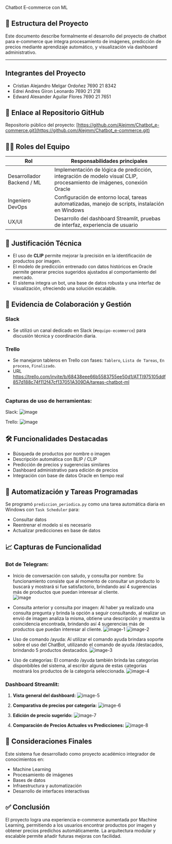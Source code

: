 Chatbot E-commerce con ML

## 🧱 Estructura del Proyecto

Este documento describe formalmente el desarrollo del proyecto de chatbot para e-commerce que integra procesamiento de imágenes, predicción de precios mediante aprendizaje automático, y visualización vía dashboard administrativo.

---
## Integrantes del Proyecto 
- Cristian Alejandro Melgar Ordoñez 7690 21 8342
- Edrei Andres Giron Leonardo 7690 21 218
- Edward Alexander Aguilar Flores 7690 21 7651


## 🔗 Enlace al Repositorio GitHub

Repositorio público del proyecto: [https://github.com/Alejmm/Chatbot_e-commerce.git](https://github.com/Alejmm/Chatbot_e-commerce.git)


## 👨‍💻 Roles del Equipo

| Rol                        | Responsabilidades principales |
|---------------------------|-------------------------------|
| Desarrollador Backend / ML | Implementación de lógica de predicción, integración de modelo visual CLIP, procesamiento de imágenes, conexión Oracle |
| Ingeniero DevOps          | Configuración de entorno local, tareas automatizadas, manejo de scripts, instalación en Windows |
| UX/UI                     | Desarrollo del dashboard Streamlit, pruebas de interfaz, experiencia de usuario |


## 🧪 Justificación Técnica

- El uso de **CLIP** permite mejorar la precisión en la identificación de productos por imagen.
- El modelo de predicción entrenado con datos históricos en Oracle permite generar precios sugeridos ajustados al comportamiento del mercado.
- El sistema integra un bot, una base de datos robusta y una interfaz de visualización, ofreciendo una solución escalable.


## 📂 Evidencia de Colaboración y Gestión

### Slack
- Se utilizó un canal dedicado en Slack (`#equipo-ecommerce`) para discusión técnica y coordinación diaria.

### Trello
- Se manejaron tableros en Trello con fases: `Tablero`, `Lista de Tareas`, `En proceso`, `Finalizado`.
- URL https://trello.com/invite/b/68438eee66b5583755ee50d1/ATTI975105ddf857d188c74f112f47cf137051A309DA/tareas-chatbot-ml
- 

### Capturas de uso de herramientas:

Slack: 
![image](https://github.com/user-attachments/assets/30907161-a911-492f-844b-fffdb488f332)

Trello: 
![image](https://github.com/user-attachments/assets/9f6f2599-f63e-41f8-9d6b-a0c80eab7280)


## 🛠️ Funcionalidades Destacadas

- Búsqueda de productos por nombre o imagen
- Descripción automática con BLIP / CLIP
- Predicción de precios y sugerencias similares
- Dashboard administrativo para edición de precios
- Integración con base de datos Oracle en tiempo real


## 📅 Automatización y Tareas Programadas

Se programó `prediccion_periodica.py` como una tarea automática diaria en Windows con `Task Scheduler` para:

- Consultar datos
- Reentrenar el modelo si es necesario
- Actualizar predicciones en base de datos


## 📈 Capturas de Funcionalidad

### Bot de Telegram:

- Inicio de conversación con saludo, y consulta por nombre: Su funcionamiento consiste que al momento de consultar un producto lo buscará y mostrará si fue satisfactorio, brindando así 4 sugerencias más de productos que puedan interesar al cliente.  
![image](https://github.com/user-attachments/assets/7c09daf1-f2ae-4384-a9ce-2f94cac971fe)

- Consulta anterior y consulta por imagen: Al haber  ya realizado una consulta pregunta y brinda la opción a seguir consultando, al realizar un envió de imagen analiza la misma, obtiene una descripción y muestra la coincidencia encontrada, brindando así 4 sugerencias más de productos que puedan interesar al cliente. 
![image-1](https://github.com/user-attachments/assets/bc5112dd-b314-4de4-b49d-82a4d68f87c6)
![image-2](https://github.com/user-attachments/assets/7a2e7d74-c17e-44ab-b0e6-952e1ef8697c)


- Uso de comando /ayuda: Al utilizar el comando ayuda brindara soporte sobre el uso del ChatBot, utilizando el comando de ayuda /destacados, brindando 5 productos destacados. 
![image-3](https://github.com/user-attachments/assets/d3115b9b-b043-4c46-8aba-21b49aee6d53)

- Uso de categorías: El comando /ayuda también brinda las categorías disponbibles del sistema, al escribir alguna de estas categorías mostrará los productos de la categoría seleccionada.
![image-4](https://github.com/user-attachments/assets/f51d189a-b9a3-48b3-8f9f-c23eb9948987)

### Dashboard Streamlit:

  1. **Vista general del dashboard:**
 ![image-5](https://github.com/user-attachments/assets/de43cb96-7fb6-4d5b-bc5f-24712d8ab77d)
  
  2. **Comparativa de precios por categoría:**
 ![image-6](https://github.com/user-attachments/assets/f4e03f99-9c70-4353-b213-7780aa7e9a60)
  
  3. **Edición de precio sugerido:**
![image-7](https://github.com/user-attachments/assets/f148c6ad-dbc9-42f1-aaf7-3c06ddc4a0bc)

 4. **Comparación de Precios Actuales vs Predicciones:**
![image-8](https://github.com/user-attachments/assets/9afef3f3-e826-43a8-a432-29ff05521cb1)


## 🧠 Consideraciones Finales

Este sistema fue desarrollado como proyecto académico integrador de conocimientos en:
- Machine Learning
- Procesamiento de imágenes
- Bases de datos
- Infraestructura y automatización
- Desarrollo de interfaces interactivas


## ✅ Conclusión

El proyecto logra una experiencia e-commerce aumentada por Machine Learning, permitiendo a los usuarios encontrar productos por imagen y obtener precios predichos automáticamente. La arquitectura modular y escalable permite añadir futuras mejoras con facilidad.

